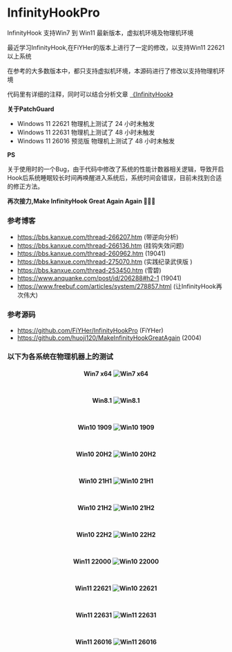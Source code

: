 # InfinityHookPro
InfinityHook 支持Win7 到 Win11 最新版本，虚拟机环境及物理机环境

最近学习InfinityHook,在FiYHer的版本上进行了一定的修改，以支持Win11 22621以上系统

在参考的大多数版本中，都只支持虚拟机环境，本源码进行了修改以支持物理机环境

代码里有详细的注释，同时可以结合分析文章 [《InfinityHook》](https://bbs.kanxue.com/) 

**关于PatchGuard**
* Windows 11 22621 物理机上测试了 24 小时未触发
* Windows 11 22631 物理机上测试了 48 小时未触发
* Windows 11 26016 预览版 物理机上测试了 48 小时未触发

**PS** 

关于使用时的一个Bug，由于代码中修改了系统的性能计数器相关逻辑，导致开启Hook后系统睡眠较长时间再唤醒进入系统后，系统时间会错误，目前未找到合适的修正方法。

**再次接力,Make InfinityHook Great Again Again 💪💪💪**

### 参考博客
* https://bbs.kanxue.com/thread-266207.htm (带逆向分析)
* https://bbs.kanxue.com/thread-266136.htm	(挂钩失效问题)
* https://bbs.kanxue.com/thread-260962.htm	(19041)
* https://bbs.kanxue.com/thread-275070.htm (实践纪录武侠版 )
* https://bbs.kanxue.com/thread-253450.htm	(雪碧)
* https://www.anquanke.com/post/id/206288#h2-1	(19041)
* https://www.freebuf.com/articles/system/278857.html	(让InfinityHook再次伟大)

###	参考源码
* https://github.com/FiYHer/InfinityHookPro (FiYHer)
* https://github.com/huoji120/MakeInfinityHookGreatAgain	(2004)  


### 以下为各系统在物理机器上的测试
 <h4 align="center">
	Win7 x64
	<img src="ScreenShot\Win7_X64.jpg" alt="Win7 x64"/>
	<p>
		&nbsp;
	</p>
	Win8.1
	<img src="ScreenShot\Win_8.1.jpg" alt="Win8.1"/>
	<p>
		&nbsp;
	</p>
	Win10 1909
	<img src="ScreenShot\Win10_1909.jpg" alt="Win10 1909"/>
	<p>
		&nbsp;
	</p>
	Win10 20H2
	<img src="ScreenShot\Win10_20H2.jpg" alt="Win10 20H2"/>
	<p>
		&nbsp;
	</p>
	Win10 21H1
	<img src="ScreenShot\Win10_21H1.jpg" alt="Win10 21H1"/>
	<p>
		&nbsp;
	</p>
	Win10 21H2
	<img src="ScreenShot\Win10_21H2.jpg" alt="Win10 21H2"/>
	<p>
		&nbsp;
	</p>
	Win10 22H2
	<img src="ScreenShot\Win10_22H2.jpg" alt="Win10 22H2"/>
	<p>
		&nbsp;
	</p>
	Win11 22000
	<img src="ScreenShot\Win11_22000.jpg" alt="Win10 22000"/>
	<p>
		&nbsp;
	</p>
	Win11 22621
	<img src="ScreenShot\Win11_22621.jpg" alt="Win10 22621"/>
	<p>
		&nbsp;
	</p>
	Win11 22631
	<img src="ScreenShot\Win11_22631.jpg" alt="Win11 22631"/>
	<p>
		&nbsp;
	</p>
	Win11 26016
	<img src="ScreenShot\Win11_26016.jpg" alt="Win11 26016"/>
</h4>
